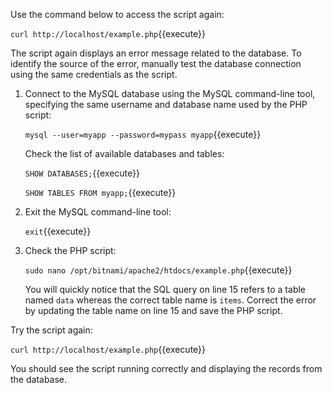 Use the command below to access the script again:

`curl http://localhost/example.php`{{execute}}

The script again displays an error message related to the database. To identify the source of the error, manually test the database connection using the same credentials as the script.

1. Connect to the MySQL database using the MySQL command-line tool, specifying the same username and database name used by the PHP script:

    `mysql --user=myapp --password=mypass myapp`{{execute}}

    Check the list of available databases and tables:
    
    `SHOW DATABASES;`{{execute}}
    
    `SHOW TABLES FROM myapp;`{{execute}}

2. Exit the MySQL command-line tool:

    `exit`{{execute}}
    
3. Check the PHP script:

    `sudo nano /opt/bitnami/apache2/htdocs/example.php`{{execute}}

    You will quickly notice that the SQL query on line 15 refers to a table named `data` whereas the correct table name is `items`. Correct the error by updating the table name on line 15 and save the PHP script.

Try the script again:

`curl http://localhost/example.php`{{execute}}

You should see the script running correctly and displaying the records from the database.